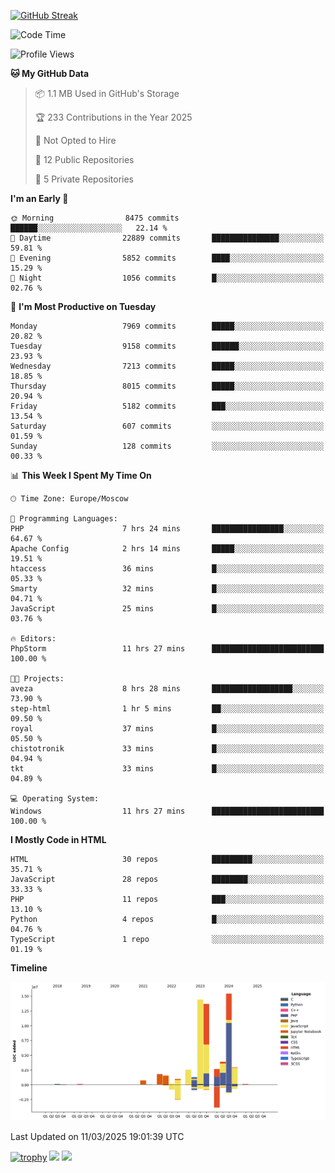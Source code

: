 [![GitHub Streak](https://github-readme-streak-stats.herokuapp.com/?user=yogik10)](https://git.io/streak-stats)
<!--START_SECTION:waka-->
![Code Time](http://img.shields.io/badge/Code%20Time-1%2C194%20hrs%2013%20mins-blue)

![Profile Views](http://img.shields.io/badge/Profile%20Views-0-blue)

**🐱 My GitHub Data** 

> 📦 1.1 MB Used in GitHub's Storage 
 > 
> 🏆 233 Contributions in the Year 2025
 > 
> 🚫 Not Opted to Hire
 > 
> 📜 12 Public Repositories 
 > 
> 🔑 5 Private Repositories 
 > 
**I'm an Early 🐤** 

```text
🌞 Morning                8475 commits        ██████░░░░░░░░░░░░░░░░░░░   22.14 % 
🌆 Daytime                22889 commits       ███████████████░░░░░░░░░░   59.81 % 
🌃 Evening                5852 commits        ████░░░░░░░░░░░░░░░░░░░░░   15.29 % 
🌙 Night                  1056 commits        █░░░░░░░░░░░░░░░░░░░░░░░░   02.76 % 
```
📅 **I'm Most Productive on Tuesday** 

```text
Monday                   7969 commits        █████░░░░░░░░░░░░░░░░░░░░   20.82 % 
Tuesday                  9158 commits        ██████░░░░░░░░░░░░░░░░░░░   23.93 % 
Wednesday                7213 commits        █████░░░░░░░░░░░░░░░░░░░░   18.85 % 
Thursday                 8015 commits        █████░░░░░░░░░░░░░░░░░░░░   20.94 % 
Friday                   5182 commits        ███░░░░░░░░░░░░░░░░░░░░░░   13.54 % 
Saturday                 607 commits         ░░░░░░░░░░░░░░░░░░░░░░░░░   01.59 % 
Sunday                   128 commits         ░░░░░░░░░░░░░░░░░░░░░░░░░   00.33 % 
```


📊 **This Week I Spent My Time On** 

```text
🕑︎ Time Zone: Europe/Moscow

💬 Programming Languages: 
PHP                      7 hrs 24 mins       ████████████████░░░░░░░░░   64.67 % 
Apache Config            2 hrs 14 mins       █████░░░░░░░░░░░░░░░░░░░░   19.51 % 
htaccess                 36 mins             █░░░░░░░░░░░░░░░░░░░░░░░░   05.33 % 
Smarty                   32 mins             █░░░░░░░░░░░░░░░░░░░░░░░░   04.71 % 
JavaScript               25 mins             █░░░░░░░░░░░░░░░░░░░░░░░░   03.76 % 

🔥 Editors: 
PhpStorm                 11 hrs 27 mins      █████████████████████████   100.00 % 

🐱‍💻 Projects: 
aveza                    8 hrs 28 mins       ██████████████████░░░░░░░   73.90 % 
step-html                1 hr 5 mins         ██░░░░░░░░░░░░░░░░░░░░░░░   09.50 % 
royal                    37 mins             █░░░░░░░░░░░░░░░░░░░░░░░░   05.50 % 
chistotronik             33 mins             █░░░░░░░░░░░░░░░░░░░░░░░░   04.94 % 
tkt                      33 mins             █░░░░░░░░░░░░░░░░░░░░░░░░   04.89 % 

💻 Operating System: 
Windows                  11 hrs 27 mins      █████████████████████████   100.00 % 
```

**I Mostly Code in HTML** 

```text
HTML                     30 repos            █████████░░░░░░░░░░░░░░░░   35.71 % 
JavaScript               28 repos            ████████░░░░░░░░░░░░░░░░░   33.33 % 
PHP                      11 repos            ███░░░░░░░░░░░░░░░░░░░░░░   13.10 % 
Python                   4 repos             █░░░░░░░░░░░░░░░░░░░░░░░░   04.76 % 
TypeScript               1 repo              ░░░░░░░░░░░░░░░░░░░░░░░░░   01.19 % 
```



**Timeline**

![Lines of Code chart](https://raw.githubusercontent.com/Yogik10/Yogik10/main/assets/bar_graph.png)


 Last Updated on 11/03/2025 19:01:39 UTC
<!--END_SECTION:waka-->
[![trophy](https://github-profile-trophy.vercel.app/?username=yogik10)](https://github.com/ryo-ma/github-profile-trophy)
![](https://github-profile-summary-cards.vercel.app/api/cards/profile-details?username=yogik10&theme=solarized_dark)
![](https://github-profile-summary-cards.vercel.app/api/cards/most-commit-language?username=yogik10&theme=solarized_dark)



